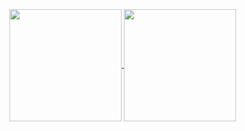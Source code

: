 <!-- My GitHub stats -->
<a href="https://github.com/tmrsich">
  <img height=200 align="center" src="https://github-readme-stats-nu-two-15.vercel.app/api?username=tmrsich&theme=algolia&count_private=true"/>
</a>
<!-- My top languages -->
<a href="https://github.com/tmrsich">
  <img height=200 align="center" src="https://github-readme-stats-nu-two-15.vercel.app/api/top-langs?username=tmrsich&theme=algolia&layout=compact&count_private=true&card_width=320"/>
</a>
